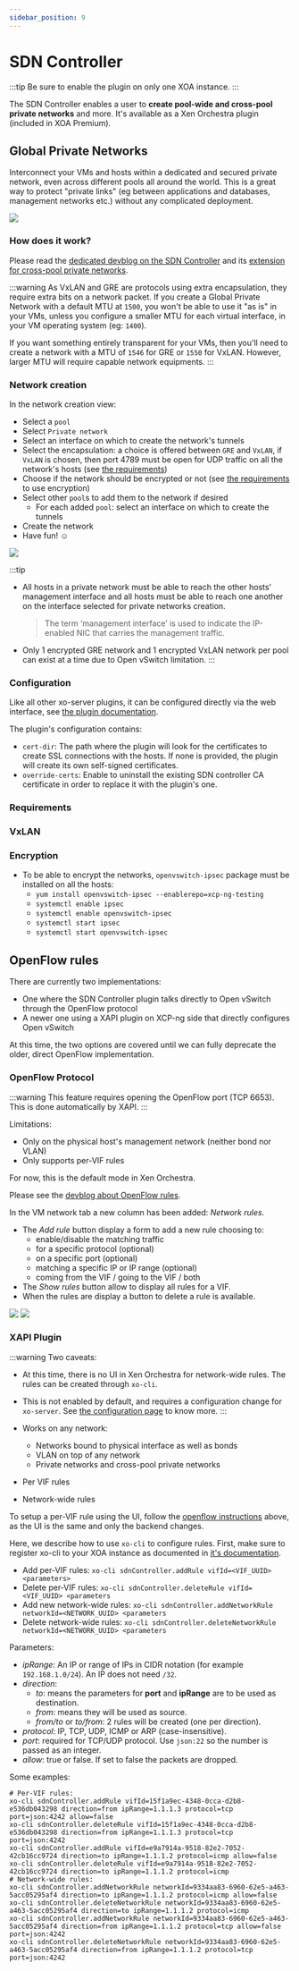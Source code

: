 ```yaml
---
sidebar_position: 9
---
```


# SDN Controller

:::tip
Be sure to enable the plugin on only one XOA instance.
:::

The SDN Controller enables a user to **create pool-wide and cross-pool private networks** and more. It's available as a Xen Orchestra plugin (included in XOA Premium).

## Global Private Networks

Interconnect your VMs and hosts within a dedicated and secured private network, even across different pools all around the world. This is a great way to protect "private links" (eg between applications and databases, management networks etc.) without any complicated deployment.

![](../assets/gpn.png)

### How does it work?

Please read the [dedicated devblog on the SDN Controller](https://xen-orchestra.com/blog/xo-sdn-controller/) and its [extension for cross-pool private networks](https://xen-orchestra.com/blog/devblog-3-extending-the-sdn-controller/).

:::warning
As VxLAN and GRE are protocols using extra encapsulation, they require extra bits on a network packet. If you create a Global Private Network with a default MTU at `1500`, you won't be able to use it "as is" in your VMs, unless you configure a smaller MTU for each virtual interface, in your VM operating system (eg: `1400`).

If you want something entirely transparent for your VMs, then you'll need to create a network with a MTU of `1546` for GRE or `1550` for VxLAN. However, larger MTU will require capable network equipments.
:::

### Network creation

In the network creation view:

- Select a `pool`
- Select `Private network`
- Select an interface on which to create the network's tunnels
- Select the encapsulation: a choice is offered between `GRE` and `VxLAN`, if `VxLAN` is chosen, then port 4789 must be open for UDP traffic on all the network's hosts (see [the requirements](#vxlan))
- Choose if the network should be encrypted or not (see [the requirements](#encryption) to use encryption)
- Select other `pool`s to add them to the network if desired
  - For each added `pool`: select an interface on which to create the tunnels
- Create the network
- Have fun! ☺

![](../assets/sdn-controller.png)

:::tip

- All hosts in a private network must be able to reach the other hosts' management interface and all hosts must be able to reach one another on the interface selected for private networks creation.
  > The term ‘management interface’ is used to indicate the IP-enabled NIC that carries the management traffic.
- Only 1 encrypted GRE network and 1 encrypted VxLAN network per pool can exist at a time due to Open vSwitch limitation.
  :::

### Configuration

Like all other xo-server plugins, it can be configured directly via the web interface, see [the plugin documentation](../xen-orchestra/architecture#plugins).

The plugin's configuration contains:

- `cert-dir`: The path where the plugin will look for the certificates to create SSL connections with the hosts.
  If none is provided, the plugin will create its own self-signed certificates.
- `override-certs`: Enable to uninstall the existing SDN controller CA certificate in order to replace it with the plugin's one.

### Requirements

### VxLAN

### Encryption

- To be able to encrypt the networks, `openvswitch-ipsec` package must be installed on all the hosts:
  - `yum install openvswitch-ipsec --enablerepo=xcp-ng-testing`
  - `systemctl enable ipsec`
  - `systemctl enable openvswitch-ipsec`
  - `systemctl start ipsec`
  - `systemctl start openvswitch-ipsec`

## OpenFlow rules

There are currently two implementations:

- One where the SDN Controller plugin talks directly to Open vSwitch through the OpenFlow protocol
- A newer one using a XAPI plugin on XCP-ng side that directly configures Open vSwitch

At this time, the two options are covered until we can fully deprecate the older, direct OpenFlow implementation.

### OpenFlow Protocol

:::warning
This feature requires opening the OpenFlow port (TCP 6653). This is done automatically by XAPI.
:::

Limitations:

- Only on the physical host's management network (neither bond nor VLAN)
- Only supports per-VIF rules

For now, this is the default mode in Xen Orchestra.

Please see the [devblog about OpenFlow rules](https://xen-orchestra.com/blog/vms-vif-network-traffic-control/).

In the VM network tab a new column has been added: _Network rules_.

- The _Add rule_ button display a form to add a new rule choosing to:
  - enable/disable the matching traffic
  - for a specific protocol (optional)
  - on a specific port (optional)
  - matching a specific IP or IP range (optional)
  - coming from the VIF / going to the VIF / both
- The _Show rules_ button allow to display all rules for a VIF.
- When the rules are display a button to delete a rule is available.

![](../assets/add-rule.png)
![](../assets/show-rules.png)

### XAPI Plugin

:::warning
Two caveats:

- At this time, there is no UI in Xen Orchestra for network-wide rules. The rules can be created through `xo-cli`.
- This is not enabled by default, and requires a configuration change for `xo-server`. See [the configuration page](../xen-orchestra/configuration#sdn-controller-mode) to know more.
  :::

- Works on any network:
  - Networks bound to physical interface as well as bonds
  - VLAN on top of any network
  - Private networks and cross-pool private networks
- Per VIF rules
- Network-wide rules

To setup a per-VIF rule using the UI, follow the [openflow instructions](#openflow-protocol) above, as the UI is the same and only the backend changes.

Here, we describe how to use `xo-cli` to configure rules. First, make sure to register xo-cli to your XOA instance as documented in [it's documentation](../xen-orchestra/architecture#register-your-xo-instance).

- Add per-VIF rules: `xo-cli sdnController.addRule vifId=<VIF_UUID> <parameters>`
- Delete per-VIF rules: `xo-cli sdnController.deleteRule vifId=<VIF_UUID> <parameters`
- Add new network-wide rules: `xo-cli sdnController.addNetworkRule networkId=<NETWORK_UUID> <parameters`
- Delete network-wide rules: `xo-cli sdnController.deleteNetworkRule networkId=<NETWORK_UUID> <parameters`

Parameters:

- _ipRange_: An IP or range of IPs in CIDR notation (for example `192.168.1.0/24`). An IP does not need `/32`.
- _direction_:
  - _to_: means the parameters for **port** and **ipRange** are to be used as destination.
  - _from_: means they will be used as source.
  - _from/to_ or _to/from_: 2 rules will be created (one per direction).
- _protocol_: IP, TCP, UDP, ICMP or ARP (case-insensitive).
- _port_: required for TCP/UDP protocol. Use `json:22` so the number is passed as an integer.
- _allow_: true or false. If set to false the packets are dropped.

Some examples:

```
# Per-VIF rules:
xo-cli sdnController.addRule vifId=15f1a9ec-4348-0cca-d2b8-e536db043298 direction=from ipRange=1.1.1.3 protocol=tcp port=json:4242 allow=false
xo-cli sdnController.deleteRule vifId=15f1a9ec-4348-0cca-d2b8-e536db043298 direction=from ipRange=1.1.1.3 protocol=tcp port=json:4242
xo-cli sdnController.addRule vifId=e9a7914a-9518-82e2-7052-42cb16cc9724 direction=to ipRange=1.1.1.2 protocol=icmp allow=false
xo-cli sdnController.deleteRule vifId=e9a7914a-9518-82e2-7052-42cb16cc9724 direction=to ipRange=1.1.1.2 protocol=icmp
# Network-wide rules:
xo-cli sdnController.addNetworkRule networkId=9334aa83-6960-62e5-a463-5acc05295af4 direction=to ipRange=1.1.1.2 protocol=icmp allow=false
xo-cli sdnController.deleteNetworkRule networkId=9334aa83-6960-62e5-a463-5acc05295af4 direction=to ipRange=1.1.1.2 protocol=icmp
xo-cli sdnController.addNetworkRule networkId=9334aa83-6960-62e5-a463-5acc05295af4 direction=from ipRange=1.1.1.2 protocol=tcp allow=false port=json:4242
xo-cli sdnController.deleteNetworkRule networkId=9334aa83-6960-62e5-a463-5acc05295af4 direction=from ipRange=1.1.1.2 protocol=tcp port=json:4242
```
